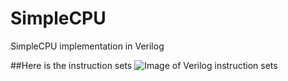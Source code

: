 # SimpleCPU
SimpleCPU implementation in Verilog

##Here is the instruction sets
![Image of Verilog instruction sets](https://raw.githubusercontent.com/OEASLAN/VerySimpleCPU/master/InstructionSet.jpg?token=AFoMFA2LTcdwzcRdO54biCzFd-unCbdAks5VcE6VwA%3D%3D)